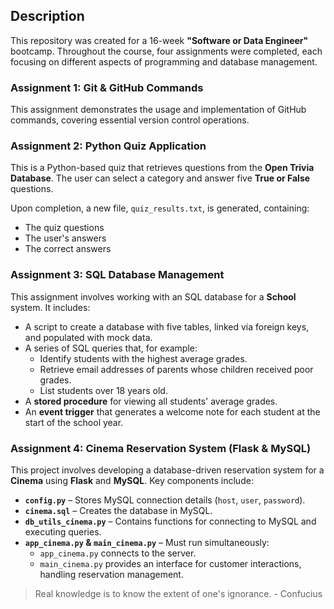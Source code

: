 ## Description  
This repository was created for a 16-week **"Software or Data Engineer"** bootcamp. Throughout the course, four assignments were completed, each focusing on different aspects of programming and database management.  

### **Assignment 1: Git & GitHub Commands**  
This assignment demonstrates the usage and implementation of GitHub commands, covering essential version control operations.  

### **Assignment 2: Python Quiz Application**  
This is a Python-based quiz that retrieves questions from the **Open Trivia Database**. The user can select a category and answer five **True or False** questions.  

Upon completion, a new file, `quiz_results.txt`, is generated, containing:  
- The quiz questions  
- The user's answers  
- The correct answers  

### **Assignment 3: SQL Database Management**  
This assignment involves working with an SQL database for a **School** system. It includes:  

- A script to create a database with five tables, linked via foreign keys, and populated with mock data.  
- A series of SQL queries that, for example:  
  - Identify students with the highest average grades.  
  - Retrieve email addresses of parents whose children received poor grades.  
  - List students over 18 years old.  
- A **stored procedure** for viewing all students' average grades.  
- An **event trigger** that generates a welcome note for each student at the start of the school year.  

### **Assignment 4: Cinema Reservation System (Flask & MySQL)**  
This project involves developing a database-driven reservation system for a **Cinema** using **Flask** and **MySQL**. Key components include:  

- **`config.py`** – Stores MySQL connection details (`host`, `user`, `password`).  
- **`cinema.sql`** – Creates the database in MySQL.  
- **`db_utils_cinema.py`** – Contains functions for connecting to MySQL and executing queries.  
- **`app_cinema.py` & `main_cinema.py`** – Must run simultaneously:  
  - `app_cinema.py` connects to the server.  
  - `main_cinema.py` provides an interface for customer interactions, handling reservation management.  



>  Real knowledge is to know the extent of one's ignorance. - Confucius

